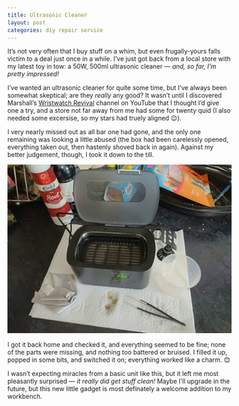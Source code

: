 ```yaml
---
title: Ultrasonic Cleaner
layout: post
categories: diy repair service
---
```


It’s not very often that I buy stuff on a whim, but even frugally-yours falls victim to a deal just once in a while. I’ve just got back from a local store with my latest toy in tow: a 50W, 500ml ultrasonic cleaner — <i>and, so far, I’m pretty impressed!</i>

I’ve wanted an ultrasonic cleaner for quite some time, but I’ve always been somewhat skeptical; are they <i>really</i> any good? It wasn’t until I discovered Marshall’s <a href="https://m.youtube.com/c/WristwatchRevival ">Wristwatch Revival</a> channel on YouTube that I thought I’d give one a try, and a store not far away from me had some for twenty quid (I also needed some excersise, so my stars had truely aligned&nbsp;😉).

I very nearly missed out as all bar one had gone, and the only one remaining was looking a little abused (the box had been carelessly opened, everything taken out, then hastenly shoved back in again). Against my better judgement, though, I took it down to the till.

<img src="https://raw.githubusercontent.com/martbetz/martbetz.github.io/refs/heads/main/_includes/custom/uscleaner.jpg">

I got it back home and checked it, and everything seemed to be fine; none of the parts were missing, and nothing too battered or bruised. I filled it up, popped in some bits, and switched it on; everything worked like a charm. 😊 

I wasn’t expecting miracles from a basic unit like this, but it left me most pleasantly surprised — <i>it really did get stuff clean!</i> Maybe I'll upgrade in the future, but this new little gadget is most definately a welcome addition to my workbench.
